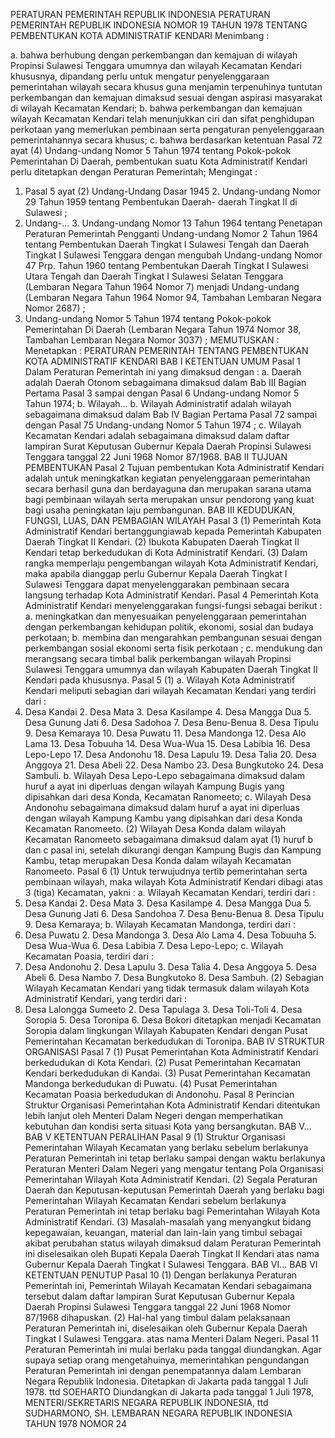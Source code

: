  PERATURAN PEMERINTAH REPUBLIK INDONESIA PERATURAN PEMERINTAH REPUBLIK INDONESIA NOMOR 19 TAHUN 1978 TENTANG PEMBENTUKAN KOTA ADMINISTRATIF KENDARI
Menimbang :

a. bahwa berhubung dengan perkembangan dan kemajuan di wilayah Propinsi Sulawesi Tenggara umumnya dan wilayah Kecamatan Kendari khususnya, dipandang perlu untuk mengatur penyelenggaraan pemerintahan wilayah secara khusus guna menjamin terpenuhinya tuntutan perkembangan dan kemajuan dimaksud sesuai dengan aspirasi masyarakat di wilayah Kecamatan Kendari;
b. bahwa perkembangan dan kemajuan wilayah Kecamatan Kendari telah menunjukkan ciri dan sifat penghidupan perkotaan yang memerlukan pembinaan serta pengaturan penyelenggaraan pemerintahannya secara khusus;
c. bahwa berdasarkan ketentuan Pasal 72 ayat (4) Undang-undang Nomor 5 Tahun 1974 tentang Pokok-pokok Pemerintahan Di Daerah, pembentukan suatu Kota Administratif Kendari perlu ditetapkan dengan Peraturan Pemerintah;
Mengingat :

1. Pasal 5 ayat (2) Undang-Undang Dasar 1945 2. Undang-undang Nomor 29 Tahun 1959 tentang Pembentukan Daerah- daerah Tingkat II di Sulawesi ;
3. Undang-… 3. Undang-undang Nomor 13 Tahun 1964 tentang Penetapan Peraturan Pemerintah Pengganti Undang-undang Nomor 2 Tahun 1964 tentang Pembentukan Daerah Tingkat I Sulawesi Tengah dan Daerah Tingkat I Sulawesi Tenggara dengan mengubah Undang-undang Nomor 47 Prp. Tahun 1960 tentang Pembentukan Daerah Tingkat I Sulawesi Utara Tengah dan Daerah Tingkat I Sulawesi Selatan Tenggara (Lembaran Negara Tahun 1964 Nomor 7) menjadi Undang-undang (Lembaran Negara Tahun 1964 Nomor 94, Tambahan Lembaran Negara Nomor 2687) ;
4. Undang-undang Nomor 5 Tahun 1974 tentang Pokok-pokok Pemerintahan Di Daerah (Lembaran Negara Tahun 1974 Nomor 38, Tambahan Lembaran Negara Nomor 3037) ;
MEMUTUSKAN :
 Menetapkan : PERATURAN PEMERINTAH TENTANG PEMBENTUKAN KOTA ADMINISTRATIF KENDARI
BAB I KETENTUAN UMUM
Pasal 1
Dalam Peraturan Pemerintah ini yang dimaksud dengan :
a. Daerah adalah Daerah Otonom sebagaimana dimaksud dalam Bab III Bagian Pertama Pasal 3 sampai dengan Pasal 6 Undang-undang Nomor 5 Tahun 1974;
b. Wilayah… b. Wilayah Administratif adalah wilayah sebagaimana dimaksud dalam Bab IV Bagian Pertama Pasal 72 sampai dengan Pasal 75 Undang-undang Nomor 5 Tahun 1974 ;
c. Wilayah Kecamatan Kendari adalah sebagaimana dimaksud dalam daftar lampiran Surat Keputusan Gubernur Kepala Daerah Propinsi Sulawesi Tenggara tanggal 22 Juni 1968 Nomor 87/1968.
BAB II TUJUAN PEMBENTUKAN
Pasal 2
Tujuan pembentukan Kota Administratif Kendari adalah untuk meningkatkan kegiatan penyelenggaraan pemerintahan secara berhasil guna dan berdayaguna dan merupakan sarana utama bagi pembinaan wilayah serta merupakan unsur pendorong yang kuat bagi usaha peningkatan laju pembangunan.
BAB III KEDUDUKAN, FUNGSI, LUAS, DAN PEMBAGIAN WILAYAH
Pasal 3
(1) Pemerintah Kota Administratif Kendari bertanggungiawab kepada Pemerintah Kabupaten Daerah Tingkat II Kendari.
(2) Ibukota Kabupaten Daerah Tingkat II Kendari tetap berkedudukan di Kota Administratif Kendari.
(3) Dalam rangka memperlaju pengembangan wilayah Kota Administratif Kendari, maka apabila dianggap perlu Gubernur Kepala Daerah Tingkat I Sulawesi Tenggara dapat menyelenggarakan pembinaan secara langsung terhadap Kota Administratif Kendari.
Pasal 4
Pemerintah Kota Administratif Kendari menyelenggarakan fungsi-fungsi sebagai berikut :
a. meningkatkan dan menyesuaikan penyelenggaraan pemerintahan dengan perkembangan kehidupan politik, ekonomi, sosial dan budaya perkotaan;
b. membina dan mengarahkan pembangunan sesuai dengan perkembangan sosial ekonomi serta fisik perkotaan ;
c. mendukung dan merangsang secara timbal balik perkembangan wilayah Propinsi Sulawesi Tenggara umumnya dan wilayah Kabupaten Daerah Tingkat II Kendari pada khususnya.
Pasal 5
(1) a. Wilayah Kota Administratif Kendari meliputi sebagian dari wilayah Kecamatan Kendari yang terdiri dari :
1. Desa Kandai 2. Desa Mata 3. Desa Kasilampe 4. Desa Mangga Dua 5. Desa Gunung Jati 6. Desa Sadohoa 7. Desa Benu-Benua 8. Desa Tipulu 9. Desa Kemaraya 10. Desa Puwatu 11. Desa Mandonga 12. Desa Alo Lama 13. Desa Tobuuha 14. Desa Wua-Wua 15. Desa Labibia 16. Desa Lepo-Lepo 17. Desa Andonohu 18. Desa Lapulu 19. Desa Talia 20. Desa Anggoya 21. Desa Abeli 22. Desa Nambo 23. Desa Bungkutoko 24. Desa Sambuli.
b. Wilayah Desa Lepo-Lepo sebagaimana dimaksud dalam huruf a ayat ini diperluas dengan wilayah Kampung Bugis yang dipisahkan dari desa Konda, Kecamatan Ranomeeto;
c. Wilayah Desa Andonohu sebagaimana dimaksud dalam huruf a ayat ini diperluas dengan wilayah Kampung Kambu yang dipisahkan dari desa Konda Kecamatan Ranomeeto.
(2) Wilayah Desa Konda dalam wilayah Kecamatan Ranomeeto sebagaimana dimaksud dalam ayat (1) huruf b dan c pasal ini, setelah dikurangi dengan Kampung Bugis dan Kampung Kambu, tetap merupakan Desa Konda dalam wilayah Kecamatan Ranomeeto.
Pasal 6
(1) Untuk terwujudnya tertib pemerintahan serta pembinaan wilayah, maka wilayah Kota Administratif Kendari dibagi atas 3 (tiga) Kecamatan, yakni :
a. Wilayah Kecamatan Kendari, terdiri dari :
1. Desa Kandai 2. Desa Mata 3. Desa Kasilampe 4. Desa Mangga Dua 5. Desa Gunung Jati 6. Desa Sandohoa 7. Desa Benu-Benua 8. Desa Tipulu 9. Desa Kemaraya;
b. Wilayah Kecamatan Mandonga, terdiri dari :
1. Desa Puwatu 2. Desa Mandonga 3. Desa Alo Lama 4. Desa Tobuuha 5. Desa Wua-Wua 6. Desa Labibia 7. Desa Lepo-Lepo;
c. Wilayah Kecamatan Poasia, terdiri dari :
1. Desa Andonohu 2. Desa Lapulu 3. Desa Talia 4. Desa Anggoya 5. Desa Abeli 6. Desa Nambo 7. Desa Bungkutoko 8. Desa Sambuh.
(2) Sebagian Wilayah Kecamatan Kendari yang tidak termasuk dalam wilayah Kota Administratif Kendari, yang terdiri dari :
1. Desa Lalongga Sumeeto 2. Desa Tapulaga 3. Desa Toli-Toli 4. Desa Soropia 5. Desa Toronipa 6. Desa Bokori ditetapkan menjadi Kecamatan Soropia dalam lingkungan Wilayah Kabupaten Kendari dengan Pusat Pemerintahan Kecamatan berkedudukan di Toronipa.
BAB IV STRUKTUR ORGANISASI
Pasal 7
(1) Pusat Pemerintahan Kota Administratif Kendari berkedudukan di Kota Kendari.
(2) Pusat Pemerintahan Kecamatan Kendari berkedudukan di Kandai.
(3) Pusat Pemerintahan Kecamatan Mandonga berkedudukan di Puwatu.
(4) Pusat Pemerintahan Kecamatan Poasia berkedudukan di Andonohu.
Pasal 8
Perincian Struktur Organisasi Pemerintahan Kota Administratif Kendari ditentukan lebih lanjut oleh Menteri Dalam Negeri dengan memperhatikan kebutuhan dan kondisi serta situasi Kota yang bersangkutan. BAB V…
BAB V KETENTUAN PERALIHAN
Pasal 9
(1) Struktur Organisasi Pemerintahan Wilayah Kecamatan yang berlaku sebelum berlakunya Peraturan Pemerintah ini tetap berlaku sampai dengan waktu berlakunya Peraturan Menteri Dalam Negeri yang mengatur tentang Pola Organisasi Pemerintahan Wilayah Kota Administratif Kendari.
(2) Segala Peraturan Daerah dan Keputusan-keputusan Pemerintah Daerah yang berlaku bagi Pemerintahan Wilayah Kecamatan Kendari sebelum berlakunya Peraturan Pemerintah ini tetap berlaku bagi Pemerintahan Wilayah Kota Administratif Kendari.
(3) Masalah-masalah yang menyangkut bidang kepegawaian, keuangan, material dan lain-lain yang timbul sebagai akibat perubahan status wilayah dimaksud dalam Peraturan Pemerintah ini diselesaikan oleh Bupati Kepala Daerah Tingkat II Kendari atas nama Gubernur Kepala Daerah Tingkat I Sulawesi Tenggara. BAB VI…
BAB VI KETENTUAN PENUTUP
Pasal 10
(1) Dengan berlakunya Peraturan Pemerintah ini, Pemerintah Wilayah Kecamatan Kendari sebagaimana tersebut dalam daftar lampiran Surat Keputusan Gubernur Kepala Daerah Propinsi Sulawesi Tenggara tanggal 22 Juni 1968 Nomor 87/1968 dihapuskan.
(2) Hal-hal yang timbul dalam pelaksanaan Peraturan Pemerintah ini, diselesaikan oleh Gubernur Kepala Daerah Tingkat I Sulawesi Tenggara. atas nama Menteri Dalam Negeri.
Pasal 11
Peraturan Pemerintah ini mulai berlaku pada tanggal diundangkan. Agar supaya setiap orang mengetahuinya, memerintahkan pengundangan Peraturan Pemerintah ini dengan penempatannya dalam Lembaran Negara Republik Indonesia. Ditetapkan di Jakarta pada tanggal 1 Juli 1978. ttd SOEHARTO Diundangkan di Jakarta pada tanggal 1 Juli 1978, MENTERI/SEKRETARIS NEGARA REPUBLIK INDONESIA, ttd SUDHARMONO, SH. LEMBARAN NEGARA REPUBLIK INDONESIA TAHUN 1978 NOMOR 24